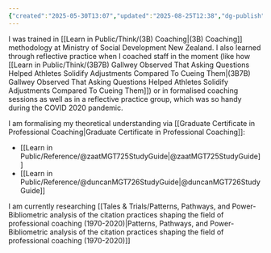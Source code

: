 ```yaml
---
{"created":"2025-05-30T13:07","updated":"2025-08-25T12:38","dg-publish":true,"dg-permalink":"think/3b13","dg-path":"Think/(3B13) How I learned coaching.md","permalink":"/think/3b13/","dgPassFrontmatter":true,"noteIcon":"1"}
---
```


I was trained in [[Learn in Public/Think/(3B) Coaching\|(3B) Coaching]] methodology at Ministry of Social Development New Zealand. I also learned through reflective practice when I coached staff in the moment (like how [[Learn in Public/Think/(3B7B) Gallwey Observed That Asking Questions Helped Athletes Solidify Adjustments Compared To Cueing Them\|(3B7B) Gallwey Observed That Asking Questions Helped Athletes Solidify Adjustments Compared To Cueing Them]]) or in formalised coaching sessions as well as in a reflective practice group, which was so handy during the COVID 2020 pandemic. 

I am formalising my theoretical understanding via [[Graduate Certificate in Professional Coaching\|Graduate Certificate in Professional Coaching]]: 
- [[Learn in Public/Reference/@zaatMGT725StudyGuide\|@zaatMGT725StudyGuide]]
- [[Learn in Public/Reference/@duncanMGT726StudyGuide\|@duncanMGT726StudyGuide]]

I am currently researching [[Tales & Trials/Patterns, Pathways, and Power-Bibliometric analysis of the citation practices shaping the field of professional coaching (1970-2020)\|Patterns, Pathways, and Power-Bibliometric analysis of the citation practices shaping the field of professional coaching (1970-2020)]]
